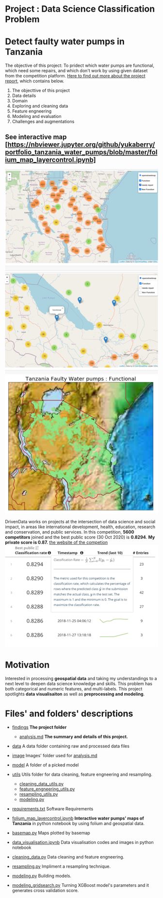 # Project : Data Science Classification Problem
# Detect faulty water pumps in Tanzania

The objective of this project: To pridect which water pumps are functional, which need some repairs, and which don't work by using given dataset from the competition platform. [Here to find out more about the project report](https://github.com/yukaberry/portfolio_tanzania_water_pumps/blob/master/findings/analysis.md), which contains below. 

1. The objecttive of this project
2. Data details
3. Domain 
4. Exploring and cleaning data
5. Feature engneering
6. Modeling and evaluation
7. Challenges and augmentations

## See interactive map [https://nbviewer.jupyter.org/github/yukaberry/portfolio_tanzania_water_pumps/blob/master/folium_map_layercontrol.ipynb]

![foliummap](image/foliummap.png)
![foliummap2](image/foliummap2.png)
![basemap](image/func.PNG)


DrivenData works on projects at the intersection of data science and social impact, in areas like international development, health, education, research and conservation, and public services. 
In this competition, **5600 competitors** joined and the best public score (30 Oct 2020) is **0.8294**. **My private score is 0.87.** [the website of the competion](https://www.drivendata.org/competitions/7/pump-it-up-data-mining-the-water-table/page/23/)
![competition](image/competition.png)




# Motivation

Interested in processing **geospatial data** and taking my understandings to a next level to deepen data science knowledge and skills. This problem has both categorical and numeric features, and multi-labels. This project spotlights **data visualisaiton** as well as **preprocessing and modeling**. 


# Files' and folders' descriptions
* [findings](https://github.com/yukaberry/portfolio_tanzania_water_pumps/tree/master/findings) **The project folder**
  - [analysis.md](https://github.com/yukaberry/portfolio_tanzania_water_pumps/blob/master/findings/analysis.md) **The summary and details of this project.**
* [data](https://github.com/yukaberry/portfolio_tanzania_water_pumps/tree/master/data) A data folder containing raw and processed data files
* [image](https://github.com/yukaberry/portfolio_tanzania_water_pumps/tree/master/image) Images' folder used for [analysis.md]()
* [model]() A folder of a picked model
* [utils](https://github.com/yukaberry/portfolio_tanzania_water_pumps/tree/master/utils) Utils folder for data cleaning, feature engneering and resampling. 
  - [cleaning_data_utils.py](https://github.com/yukaberry/portfolio_tanzania_water_pumps/blob/master/utils/cleaning_data_utils.py) 
  - [feature_engneering_utils.py](https://github.com/yukaberry/portfolio_tanzania_water_pumps/blob/master/utils/feature_engneering_utils.py)
  - [resampling_utils.py](https://github.com/yukaberry/portfolio_tanzania_water_pumps/blob/master/utils/resampling_utils.py)
  - [modeling.py](https://github.com/yukaberry/portfolio_tanzania_water_pumps/blob/master/utils/modeling_utils.py)
* [requirements.txt](https://github.com/yukaberry/portfolio_tanzania_water_pumps/blob/master/requirements.txt) Software Requirements

* [folium_map_layercontrol.ipynb](https://nbviewer.jupyter.org/github/yukaberry/portfolio_tanzania_water_pumps/blob/master/folium_map_layercontrol.ipynb) **Interactive water pumps' maps of Tanzania** in python notebook by using folium and geospatial data.
* [basemap.py](https://github.com/yukaberry/portfolio_tanzania_water_pumps/blob/master/basemap.py) Maps plotted by basemap
* [data_visualisation.ipynb](https://github.com/yukaberry/portfolio_tanzania_water_pumps/blob/master/data_visualisation.ipynb) Data visualisation codes and images in python notebook
* [cleaning_data.py](https://github.com/yukaberry/portfolio_tanzania_water_pumps/blob/master/cleaning_data.py) Data cleaning and feature engneering.
* [resampling.py](https://github.com/yukaberry/portfolio_tanzania_water_pumps/blob/master/resampling.py) Impliment a resampling technique.
* [modeling.py](https://github.com/yukaberry/portfolio_tanzania_water_pumps/blob/master/modeling.py) Building models.
* [modeling_gridsearch.py](https://github.com/yukaberry/portfolio_tanzania_water_pumps/blob/master/modeling_gridsearch.py) Turning XGBoost model's parameters and it generates cross validation score.

  

  
  
  
  
  
  
  
  
  
  
  
  
  
  
  
  
  
  
  
  
  
  
